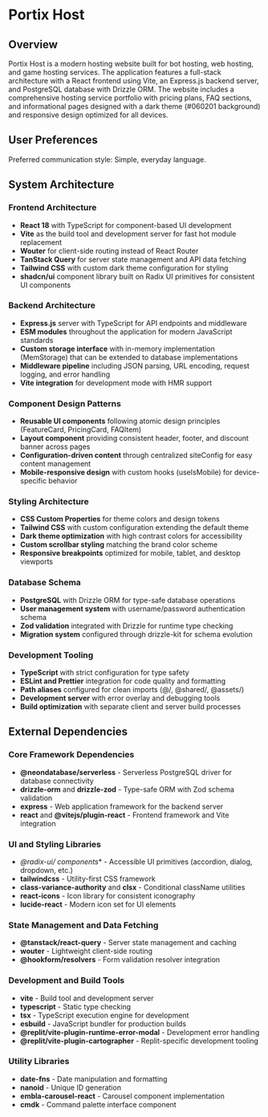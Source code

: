 # Portix Host

## Overview

Portix Host is a modern hosting website built for bot hosting, web hosting, and game hosting services. The application features a full-stack architecture with a React frontend using Vite, an Express.js backend server, and PostgreSQL database with Drizzle ORM. The website includes a comprehensive hosting service portfolio with pricing plans, FAQ sections, and informational pages designed with a dark theme (#060201 background) and responsive design optimized for all devices.

## User Preferences

Preferred communication style: Simple, everyday language.

## System Architecture

### Frontend Architecture
- **React 18** with TypeScript for component-based UI development
- **Vite** as the build tool and development server for fast hot module replacement
- **Wouter** for client-side routing instead of React Router
- **TanStack Query** for server state management and API data fetching
- **Tailwind CSS** with custom dark theme configuration for styling
- **shadcn/ui** component library built on Radix UI primitives for consistent UI components

### Backend Architecture
- **Express.js** server with TypeScript for API endpoints and middleware
- **ESM modules** throughout the application for modern JavaScript standards
- **Custom storage interface** with in-memory implementation (MemStorage) that can be extended to database implementations
- **Middleware pipeline** including JSON parsing, URL encoding, request logging, and error handling
- **Vite integration** for development mode with HMR support

### Component Design Patterns
- **Reusable UI components** following atomic design principles (FeatureCard, PricingCard, FAQItem)
- **Layout component** providing consistent header, footer, and discount banner across pages
- **Configuration-driven content** through centralized siteConfig for easy content management
- **Mobile-responsive design** with custom hooks (useIsMobile) for device-specific behavior

### Styling Architecture
- **CSS Custom Properties** for theme colors and design tokens
- **Tailwind CSS** with custom configuration extending the default theme
- **Dark theme optimization** with high contrast colors for accessibility
- **Custom scrollbar styling** matching the brand color scheme
- **Responsive breakpoints** optimized for mobile, tablet, and desktop viewports

### Database Schema
- **PostgreSQL** with Drizzle ORM for type-safe database operations
- **User management system** with username/password authentication schema
- **Zod validation** integrated with Drizzle for runtime type checking
- **Migration system** configured through drizzle-kit for schema evolution

### Development Tooling
- **TypeScript** with strict configuration for type safety
- **ESLint and Prettier** integration for code quality and formatting
- **Path aliases** configured for clean imports (@/, @shared/, @assets/)
- **Development server** with error overlay and debugging tools
- **Build optimization** with separate client and server build processes

## External Dependencies

### Core Framework Dependencies
- **@neondatabase/serverless** - Serverless PostgreSQL driver for database connectivity
- **drizzle-orm** and **drizzle-zod** - Type-safe ORM with Zod schema validation
- **express** - Web application framework for the backend server
- **react** and **@vitejs/plugin-react** - Frontend framework and Vite integration

### UI and Styling Libraries
- **@radix-ui/* components** - Accessible UI primitives (accordion, dialog, dropdown, etc.)
- **tailwindcss** - Utility-first CSS framework
- **class-variance-authority** and **clsx** - Conditional className utilities
- **react-icons** - Icon library for consistent iconography
- **lucide-react** - Modern icon set for UI elements

### State Management and Data Fetching
- **@tanstack/react-query** - Server state management and caching
- **wouter** - Lightweight client-side routing
- **@hookform/resolvers** - Form validation resolver integration

### Development and Build Tools
- **vite** - Build tool and development server
- **typescript** - Static type checking
- **tsx** - TypeScript execution engine for development
- **esbuild** - JavaScript bundler for production builds
- **@replit/vite-plugin-runtime-error-modal** - Development error handling
- **@replit/vite-plugin-cartographer** - Replit-specific development tooling

### Utility Libraries
- **date-fns** - Date manipulation and formatting
- **nanoid** - Unique ID generation
- **embla-carousel-react** - Carousel component implementation
- **cmdk** - Command palette interface component